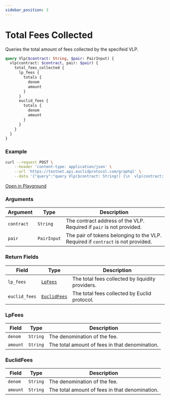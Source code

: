 ```yaml
---
sidebar_position: 3
---
```


# Total Fees Collected

Queries the total amount of fees collected by the specifeid VLP.

```graphql
query Vlp($contract: String, $pair: PairInput) {
  vlp(contract: $contract, pair: $pair) {
    total_fees_collected {
      lp_fees {
        totals {
          denom
          amount
        }
      }
      euclid_fees {
        totals {
          denom
          amount
        }
      }
    }
  }
}
```

### Example

```bash
curl --request POST \
    --header 'content-type: application/json' \
    --url 'https://testnet.api.euclidprotocol.com/graphql' \
    --data '{"query":"query Vlp($contract: String!) {\n  vlp(contract: $contract) {\n    total_fees_collected {\n      lp_fees {\n        totals {\n          denom\n          amount\n        }\n      }\n      euclid_fees {\n        totals {\n          denom\n          amount\n        }\n      }\n    }\n  }\n}","variables":{"contract":"euclid1y2t7uplrund64g3qc034j7pvfnq7udfqck6k5hxnq7gxtdm30zzsxuk8v9"}}'
```

[Open in Playground](https://testnet.api.euclidprotocol.com/?explorerURLState=N4IgJg9gxgrgtgUwHYBcQC4QEcYIE4CeABAGoA2ADgBQAkUEqeAhlCukQMop4CWSA5gEIAlEWAAdJESIA3SlXqMWbInQbdloiVOlEUEFEzIB9AGYIEAZ2P0yZBKwRgxk3bspmLllzrfT9hmTe2n5%2BYMgQcK6hukxwEDCo0aEAvsm6ab66CDBQZDxgnlY%2BMXoGRsHpoeFIkVV%2BcQlJWW6ZqeltRJkpIAA0IDJMvEwARvaWGCAhROIgihqss%2ByzOXkFAIwEAEwoAOwwFGR4iWAAbAAs-ADMWFAADFfnAFa7FDKmSFj7YKa3ANanP4AVgAFgAPT67fhglBgOBXO4AL0RljBMD%2BAA4ZABOWa9SQ9FJAA)

### Arguments

| **Argument**  | **Type**     | **Description**                                                                   |
|---------------|--------------|-----------------------------------------------------------------------------------|
| `contract`    | `String`     | The contract address of the VLP. Required if `pair` is not provided.             |
| `pair`        | `PairInput`  | The pair of tokens belonging to the VLP. Required if `contract` is not provided. |

### Return Fields

| **Field**                  | **Type**   | **Description**                                             |
|------------------------|--------|---------------------------------------------------------|
| `lp_fees`              | [`LpFees`](#lpfees) | The total fees collected by liquidity providers.         |
| `euclid_fees`          | [`EuclidFees`](#euclidfees) | The total fees collected by Euclid protocol.                      |


### LpFees

| **Field**   | **Type**   | **Description**                       |
|-------------|------------|---------------------------------------|
| `denom`     | `String`   | The denomination of the fee.          |
| `amount`    | `String`   | The total amount of fees in that denomination. |

### EuclidFees

| **Field**   | **Type**   | **Description**                       |
|-------------|------------|---------------------------------------|
| `denom`     | `String`   | The denomination of the fee.          |
| `amount`    | `String`   | The total amount of fees in that denomination. |

